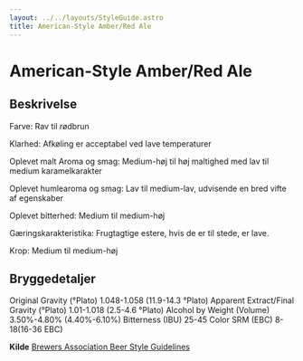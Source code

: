 ```yaml
---
layout: ../../layouts/StyleGuide.astro
title: American-Style Amber/Red Ale
---
```

# American-Style Amber/Red Ale

## Beskrivelse
Farve: Rav til rødbrun

Klarhed: Afkøling er acceptabel ved lave temperaturer

Oplevet malt Aroma og smag: Medium-høj til høj maltighed med lav til medium karamelkarakter

Oplevet humlearoma og smag: Lav til medium-lav, udvisende en bred vifte af egenskaber

Oplevet bitterhed: Medium til medium-høj

Gæringskarakteristika: Frugtagtige estere, hvis de er til stede, er lave.

Krop: Medium til medium-høj




## Bryggedetaljer
Original Gravity (°Plato) 1.048-1.058 (11.9-14.3 °Plato)
Apparent Extract/Final Gravity (°Plato) 1.01-1.018 (2.5-4.6 °Plato)
Alcohol by Weight (Volume) 3.50%-4.80% (4.40%-6.10%)
Bitterness (IBU) 25-45
Color SRM (EBC) 8-18(16-36 EBC)					



**Kilde**
[Brewers Association Beer Style Guidelines](https://www.brewersassociation.org/)
